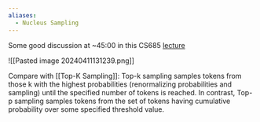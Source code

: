 ```yaml
---
aliases:
  - Nucleus Sampling
---
```

Some good discussion at ~45:00 in this CS685 [lecture](https://www.youtube.com/live/WoJrlvu7ODI?si=7oeVAKibbhkmGDzp)

![[Pasted image 20240411131239.png]]

Compare with [[Top-K Sampling]]: Top-k sampling samples tokens from those k with the highest probabilities (renormalizing probabilities and sampling) until the specified number of tokens is reached. In contrast, Top-p sampling samples tokens from the set of tokens having cumulative probability over some specified threshold value.

